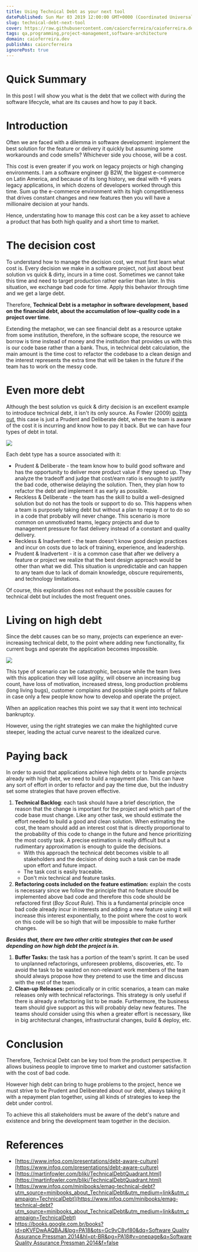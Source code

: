 ```yaml
---
title: Using Technical Debt as your next tool
datePublished: Sun Mar 03 2019 12:00:00 GMT+0000 (Coordinated Universal Time)
slug: technical-debt-next-tool
cover: https://raw.githubusercontent.com/caiorcferreira/caioferreira.dev/master/static/img/using-technical-debt-as-your-next-tool/cover.jpg
tags: qa,programming,project-management,software-architecture
domain: caioferreira.dev
publishAs: caiorcferreira
ignorePost: true
---
```


# Quick Summary

In this post I will show you what is the debt that we collect with during the software lifecycle, what are its causes and how to pay it back.

# Introduction

Often we are faced with a dilemma in software development: implement the best solution for the feature or delivery it quickly but assuming some workarounds and code smells? Whichever side you choose, will be a cost.

This cost is even greater if you work on legacy projects or high changing environments. I am a software engineer @ B2W, the biggest e-commerce on Latin America, and because of its long history, we deal with +6 years legacy applications, in which dozens of developers worked through this time. Sum up the e-commerce environment with its high competitiveness that drives constant changes and new features then you will have a millionaire decision at your hands.

Hence, understating how to manage this cost can be a key asset to achieve a product that has both high quality and a short time to market.

# The decision cost

To understand how to manage the decision cost, we must first learn what cost is. Every decision we make in a software project, not just about best solution vs quick & dirty, incurs in a time cost. Sometimes we cannot take this time and need to target production rather earlier than later. In this situation, we exchange bad code for time. Apply this behavior through time and we get a large debt.

Therefore, **Technical Debt is a metaphor in software development, based on the financial debt, about the accumulation of low-quality code in a project over time**.

Extending the metaphor, we can see financial debt as a resource uptake from some institution, therefore, in the software scope, the resource we borrow is time instead of money and the institution that provides us with this is our code base rather than a bank. Thus, in technical debt calculation, the main amount is the time cost to refactor the codebase to a clean design and the interest represents the extra time that will be taken in the future if the team has to work on the messy code.

# Even more debt

Although the best solution vs quick & dirty decision is an excellent example to introduce technical debt, it isn't its only source. As Fowler (2009) [points out](https://martinfowler.com/bliki/TechnicalDebtQuadrant.html), this case is just a Prudent and Deliberate debt, where the team is aware of the cost it is incurring and know how to pay it back. But we can have four types of debt in total.

![](https://raw.githubusercontent.com/caiorcferreira/caioferreira.dev/master/static/img/using-technical-debt-as-your-next-tool/tech-debt-quadrant.png)

Each debt type has a source associated with it:

- Prudent & Deliberate - the team know how to build good software and has the opportunity to deliver more product value if they speed up. They analyze the tradeoff and judge that cost/earn ratio is enough to justify the bad code, otherwise delaying the solution. Then, they plan how to refactor the debt and implement it as early as possible.
- Reckless & Deliberate - the team has the skill to build a well-designed solution but do not has the tools or support to do so. This happens when a team is purposely taking debt but without a plan to repay it or to do so in a code that probably will never change. This scenario is more common on unmotivated teams, legacy projects and due to management pressure for fast delivery instead of a constant and quality delivery.
- Reckless & Inadvertent - the team doesn't know good design practices and incur on costs due to lack of training, experience, and leadership.
- Prudent & Inadvertent - it is a common case that after we delivery a feature or project we realize that the best design approach would be other than what we did. This situation is unpredictable and can happen to any team due to lack of domain knowledge, obscure requirements, and technology limitations.

Of course, this exploration does not exhaust the possible causes for technical debt but includes the most frequent ones.

# Living on high debt

Since the debt causes can be so many, projects can experience an ever-increasing technical debt, to the point where adding new functionality, fix current bugs and operate the application becomes impossible.

![](https://raw.githubusercontent.com/caiorcferreira/caioferreira.dev/master/static/img/using-technical-debt-as-your-next-tool/failure-rate.png)

This type of scenario can be catastrophic, because while the team lives with this application they will lose agility, will observe an increasing bug count, have loss of motivation, increased stress, long production problems (long living bugs), customer complains and possible single points of failure in case only a few people know how to develop and operate the project.

When an application reaches this point we say that it went into technical bankruptcy.

However, using the right strategies we can make the highlighted curve steeper, leading the actual curve nearest to the idealized curve.

# Paying back

In order to avoid that applications achieve high debts or to handle projects already with high debt, we need to build a repayment plan. This can have any sort of effort in order to refactor and pay the time due, but the industry set some strategies that have proven effective.

1. **Technical Backlog**: each task should have a brief description, the reason that the change is important for the project and which part of the code base must change. Like any other task, we should estimate the effort needed to build a good and clean solution. When estimating the cost, the team should add an interest cost that is directly proportional to the probability of this code to change in the future and hence prioritizing the most costly task. A precise estimation is really difficult but a rudimentary approximation is enough to guide the decisions.
   - With this approach the technical debt becomes visible to all stakeholders and the decision of doing such a task can be made upon effort and future impact.
   - The task cost is easily traceable.
   - Don't mix technical and feature tasks.
2. **Refactoring costs included on the feature estimation:** explain the costs is necessary since we follow the principle that no feature should be implemented above bad code and therefore this code should be refactored first (_Boy Scout Rule_). This is a fundamental principle once bad code already incur in interests and adding a new feature using it will increase this interest exponentially, to the point where the cost to work on this code will be so high that will be impossible to make further changes.

**_Besides that, there are two other critic strategies that can be used depending on how high debt the project is in._**

1. **Buffer Tasks:** the task has a portion of the team's sprint. It can be used to unplanned refactorings, unforeseen problems, discoveries, etc. To avoid the task to be wasted on non-relevant work members of the team should always propose how they pretend to use the time and discuss with the rest of the team.
2. **Clean-up Releases:** periodically or in critic scenarios, a team can make releases only with technical refactorings. This strategy is only useful if there is already a refactoring list to be made. Furthermore, the business team should give support as this will probably delay new features. The teams should consider using this when a greater effort is necessary, like in big architectural changes, infrastructural changes, build & deploy, etc.

# Conclusion

Therefore, Technical Debt can be key tool from the product perspective. It allows business people to improve time to market and customer satisfaction with the cost of bad code.

However high debt can bring to huge problems to the project, hence we must strive to be Prudent and Deliberated about our debt, always taking it with a repayment plan together, using all kinds of strategies to keep the debt under control.

To achieve this all stakeholders must be aware of the debt's nature and existence and bring the development team together in the decision.

# References

- [https://www.infoq.com/presentations/debt-aware-culture](https://www.infoq.com/presentations/debt-aware-culture)
- [https://martinfowler.com/bliki/TechnicalDebtQuadrant.html](https://martinfowler.com/bliki/TechnicalDebtQuadrant.html)
- [https://www.infoq.com/minibooks/emag-technical-debt?utm_source=minibooks_about_TechnicalDebt&utm_medium=link&utm_campaign=TechnicalDebt](https://www.infoq.com/minibooks/emag-technical-debt?utm_source=minibooks_about_TechnicalDebt&utm_medium=link&utm_campaign=TechnicalDebt)
- [https://books.google.com.br/books?id=pKVFDwAAQBAJ&lpg=PA18&ots=Gc9vC8vf80&dq=Software Quality Assurance Pressman 2014&hl=pt-BR&pg=PA18#v=onepage&q=Software Quality Assurance Pressman 2014&f=false](https://books.google.com.br/books?id=pKVFDwAAQBAJ&lpg=PA18&ots=Gc9vC8vf80&dq=Software%20Quality%20Assurance%20Pressman%202014&hl=pt-BR&pg=PA18#v=onepage&q=Software%20Quality%20Assurance%20Pressman%202014&f=false)
